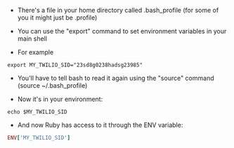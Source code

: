 - There's a file in your home directory called .bash_profile (for some of you it might just be .profile)

- You can use the "export" command to set environment variables in your main shell

- For example

```
export MY_TWILIO_SID="23sd8g0238hadsg23985"
```

- You'll have to tell bash to read it again using the "source" command (source ~/.bash_profile)

- Now it's in your environment:

```
echo $MY_TWILIO_SID
```

- And now Ruby has access to it through the ENV variable:

```ruby
ENV['MY_TWILIO_SID']
```
